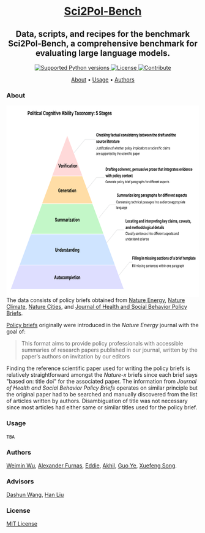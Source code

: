 <h1 align="center"><a href="https://github.com/Northwestern-CSSI/Sci2Pol-Bench">Sci2Pol-Bench</h1> </a>

<h2 align="center">Data, scripts, and recipes for the benchmark Sci2Pol-Bench, a comprehensive benchmark for evaluating large language models.</h2>

<p align="center">
  <a href="#" target="_blank">
    <img src="https://img.shields.io/badge/python-3.10-blue.svg" alt="Supported Python versions">
  </a>
  <a href="https://img.shields.io/badge/License-MIT-yellow.svg" target="_blank">
    <img src="https://img.shields.io/badge/License-MIT-yellow.svg" alt="License">
  </a>
  <a href="https://img.shields.io/badge/PRs-welcome-brightgreen.svg?style=flat-square" target="_blank">
    <img src="https://img.shields.io/badge/PRs-welcome-brightgreen.svg?style=flat-square" alt="Contribute">
  </a>
</p>

<p align="center">
  <a href="#about">About</a> •
  <a href="#usage">Usage</a>  •
  <a href="#authors">Authors</a>
</p>

### About
<img src="./media/Sci2Pol-Bench-Taxonomy.png" align="left" width=700 height=500>

The data consists of policy briefs obtained from [Nature Energy](https://www.nature.com/nenergy/articles?type=policy-brief), [Nature Climate](https://www.nature.com/nclimate/articles?type=policy-brief), [Nature Cities](https://www.nature.com/natcities/articles?type=policy-brief), and [Journal of Health and Social Behavior Policy Briefs](https://www.asanet.org/publications/journals/journal-of-health-and-social-behavior-policy-briefs/).

[Policy briefs](https://www.nature.com/articles/s41560-019-0489-9) originally were introduced in the *Nature Energy* journal with the goal of:

>This format aims to provide policy professionals with accessible summaries of research papers published in our journal, written by the paper’s authors on invitation by our editors

Finding the reference scientific paper used for writing the policy briefs is relatively straightforward amongst the *Nature-x* briefs since each brief says "based on: title doi" for the associated paper. The information from *Journal of Health and Social Behavior Policy Briefs* operates on similar principle but the original paper had to be searched and manually discovered from the list of articles written by authors. Disambiguation of title was not necessary since most articles had either same or similar titles used for the policy brief.

### Usage
```
TBA
```


### Authors
[Weimin Wu](https://github.com/WeiminWu2000), [Alexander Furnas](https://github.com/alexanderfurnas), [Eddie](https://github.com/EddieYang211), [Akhil](https://github.com/akhilpandey95), [Guo Ye](#), [Xuefeng Song](#).

### Advisors
[Dashun Wang](https://dashunwang.com), [Han Liu](https://www.mccormick.northwestern.edu/research-faculty/directory/profiles/liu-han.html)

### License
[MIT License](https://github.com/Northwestern-CSSI/policyLLM/blob/main/LICENSE)
